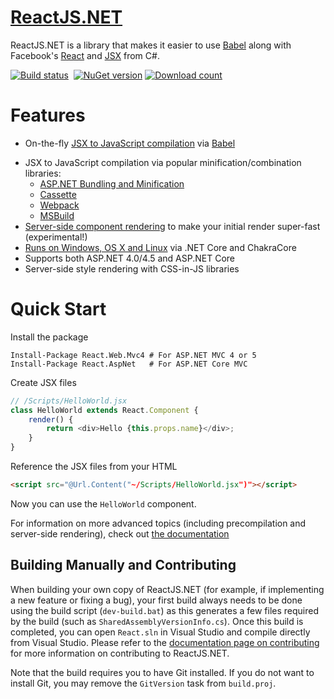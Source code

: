 # [ReactJS.NET](http://reactjs.net/)

ReactJS.NET is a library that makes it easier to use [Babel](http://babeljs.io/) along with Facebook's [React](http://facebook.github.io/react/) and [JSX](http://facebook.github.io/react/docs/jsx-in-depth.html) from C#.

[![Build status](https://img.shields.io/appveyor/ci/Daniel15/react-net/master.svg)](https://ci.appveyor.com/project/Daniel15/react-net/branch/master)&nbsp;
[![NuGet version](http://img.shields.io/nuget/v/React.Core.svg)](https://www.nuget.org/packages/React.Core/)
[![Download count](https://img.shields.io/nuget/dt/React.Core.svg)](https://www.nuget.org/packages/React.Core/)

# Features

-   On-the-fly [JSX to JavaScript compilation](http://reactjs.net/getting-started/usage.html) via [Babel](http://babeljs.io/)

*   JSX to JavaScript compilation via popular minification/combination
    libraries:
    -   [ASP.NET Bundling and Minification](http://reactjs.net/guides/weboptimizer.html)
    -   [Cassette](http://reactjs.net/guides/cassette.html)
    -   [Webpack](http://reactjs.net/guides/webpack.html)
    -   [MSBuild](http://reactjs.net/guides/msbuild.html)
*   [Server-side component rendering](http://reactjs.net/guides/server-side-rendering.html)
    to make your initial render super-fast (experimental!)
*   [Runs on Windows, OS X and Linux](http://reactjs.net/guides/chakracore.html) via .NET Core and ChakraCore
*   Supports both ASP.NET 4.0/4.5 and ASP.NET Core
*   Server-side style rendering with CSS-in-JS libraries

# Quick Start

Install the package

```
Install-Package React.Web.Mvc4 # For ASP.NET MVC 4 or 5
Install-Package React.AspNet   # For ASP.NET Core MVC
```

Create JSX files

```javascript
// /Scripts/HelloWorld.jsx
class HelloWorld extends React.Component {
	render() {
		return <div>Hello {this.props.name}</div>;
	}
}
```

Reference the JSX files from your HTML

```html
<script src="@Url.Content("~/Scripts/HelloWorld.jsx")"></script>
```

Now you can use the `HelloWorld` component.

For information on more advanced topics (including precompilation and
server-side rendering), check out [the documentation](http://reactjs.net/docs)

## Building Manually and Contributing

When building your own copy of ReactJS.NET (for example, if implementing a new
feature or fixing a bug), your first build always needs to be done using the
build script (`dev-build.bat`) as this generates a few files required by the
build (such as `SharedAssemblyVersionInfo.cs`). Once this build is completed,
you can open `React.sln` in Visual Studio and compile directly from Visual
Studio. Please refer to the [documentation page on
contributing](http://reactjs.net/dev/contributing.html) for more information on
contributing to ReactJS.NET.

Note that the build requires you to have Git installed. If you do not want to
install Git, you may remove the `GitVersion` task from `build.proj`.
